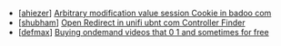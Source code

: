 * [[ahiezer](https://hackerone.com/ahiezer)] [Arbitrary modification value session  Cookie in badoo com](https://hackerone.com/reports/178567)
* [[shubham](https://hackerone.com/shubham)] [Open Redirect in unifi ubnt com Controller Finder ](https://hackerone.com/reports/141355)
* [[defmax](https://hackerone.com/defmax)] [Buying ondemand videos that 0 1 and sometimes for free ](https://hackerone.com/reports/43602)
